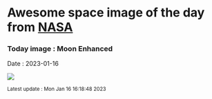 
# Awesome space image of the day from [NASA](https://api.nasa.gov/)

### Today image : Moon Enhanced
Date : 2023-01-16

![](https://apod.nasa.gov/apod/image/2301/MoonEnhanced_Mirza_960.jpg)

<small>Latest update : Mon Jan 16 16:18:48 2023</small>
        